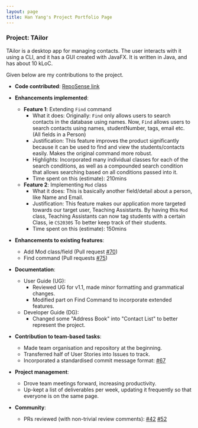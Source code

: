 ```yaml
---
layout: page
title: Han Yang's Project Portfolio Page
---
```


### Project: TAilor

TAilor is a desktop app for managing contacts. The user interacts with it using a CLI, and it has a GUI
created with JavaFX. It is written in Java, and has about 10 kLoC.

Given below are my contributions to the project.

* **Code contributed**: [RepoSense link](https://nus-cs2103-ay2122s2.github.io/tp-dashboard/?search=festivecat&breakdown=true)

* **Enhancements implemented**:
  * **Feature 1**: Extending `Find` command
    * What it does:
      Originally: `Find` only allows users to search contacts in the database using names.
      Now, `Find` allows users to search contacts using names, studentNumber, tags, email etc. (All fields in a Person)
    * Justification:
      This feature improves the product significantly because it can be used to find and view the
      students/contacts easily. Makes the original command more robust.
    * Highlights:
      Incorporated many individual classes for each of the search conditions, as well as a compounded search condition
      that allows searching based on all conditions passed into it.
    * Time spent on this (estimate):
      210mins
  * **Feature 2**: Implementing `Mod` class
    * What it does:
      This is basically another field/detail about a person, like Name and Email.
    * Justification:
      This feature makes our application more targeted towards our target user, Teaching Assistants.
      By having this `Mod` class, Teaching Assistants can now tag students with a certain Class, ie `CS2030S`
      To better keep track of their students.
    * Time spent on this (estimate):
      150mins

* **Enhancements to existing features**:
  * Add Mod class/field (Pull request [\#70]())
  * Find command (Pull requests [\#75]())

* **Documentation**:
  * User Guide (UG):
    * Reviewed UG for v1.1, made minor formatting and grammatical changes.
    * Modified part on Find Command to incorporate extended features.
  * Developer Guide (DG):
    * Changed some "Address Book" into "Contact List" to better represent the project.

* **Contribution to team-based tasks**:
  * Made team organisation and repository at the beginning.
  * Transferred half of User Stories into Issues to track.
  * Incorporated a standardised commit message format: [\#67]()

* **Project management**:
  * Drove team meetings forward, increasing productivity.
  * Up-kept a list of deliverables per week, updating it frequently so that everyone
  is on the same page.

* **Community**:
  * PRs reviewed (with non-trivial review comments): [\#42]() [\#52]()
